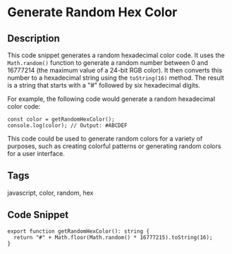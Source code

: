# Generate Random Hex Color

## Description
This code snippet generates a random hexadecimal color code. It uses the `Math.random()` function to generate a random number between 0 and 16777214 (the maximum value of a 24-bit RGB color). It then converts this number to a hexadecimal string using the `toString(16)` method. The result is a string that starts with a "#" followed by six hexadecimal digits.

For example, the following code would generate a random hexadecimal color code:

```
const color = getRandomHexColor();
console.log(color); // Output: #ABCDEF
```

This code could be used to generate random colors for a variety of purposes, such as creating colorful patterns or generating random colors for a user interface.

## Tags
javascript, color, random, hex

## Code Snippet
```
export function getRandomHexColor(): string {
  return "#" + Math.floor(Math.random() * 16777215).toString(16);
}
```
